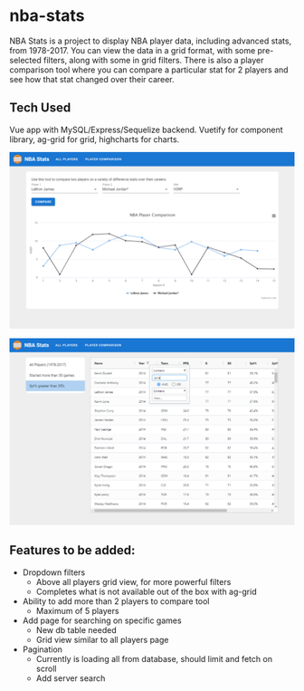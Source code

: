 # nba-stats

NBA Stats is a project to display NBA player data, including advanced stats, from 1978-2017.  You can view the data in a grid format, with some pre-selected
filters, along with some in grid filters. There is also a player comparison tool where you can compare a particular stat for 2 players and see how that stat changed over their career.

## Tech Used ##
Vue app with MySQL/Express/Sequelize backend. Vuetify for component library, ag-grid for grid, highcharts for charts. 


![alt text](https://github.com/jabramo25/nba-stats/blob/main/compareTool.png?raw=true)

![alt text](https://github.com/jabramo25/nba-stats/blob/main/gridTool.png?raw=true)




## Features to be added: ##
* Dropdown filters
  * Above all players grid view, for more powerful filters
  * Completes what is not available out of the box with ag-grid
* Ability to add more than 2 players to compare tool
  * Maximum of 5 players
* Add page for searching on specific games 
  * New db table needed
  * Grid view similar to all players page
* Pagination
  * Currently is loading all from database, should limit and fetch on scroll
  * Add server search
